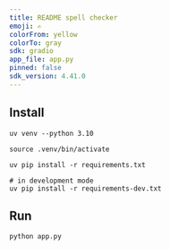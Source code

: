 ```yaml
---
title: README spell checker
emoji: ✍️
colorFrom: yellow
colorTo: gray
sdk: gradio
app_file: app.py
pinned: false
sdk_version: 4.41.0
---
```


## Install

```shell
uv venv --python 3.10

source .venv/bin/activate

uv pip install -r requirements.txt

# in development mode
uv pip install -r requirements-dev.txt
```

## Run

```shell
python app.py
```